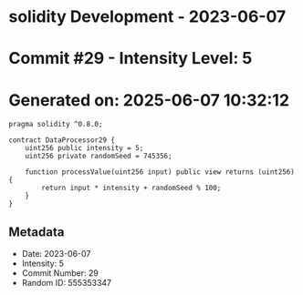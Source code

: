 ﻿# solidity Development - 2023-06-07
# Commit #29 - Intensity Level: 5
# Generated on: 2025-06-07 10:32:12
```solidity
pragma solidity ^0.8.0;

contract DataProcessor29 {
    uint256 public intensity = 5;
    uint256 private randomSeed = 745356;

    function processValue(uint256 input) public view returns (uint256) {
        return input * intensity + randomSeed % 100;
    }
}
```
## Metadata
- Date: 2023-06-07
- Intensity: 5
- Commit Number: 29
- Random ID: 555353347
